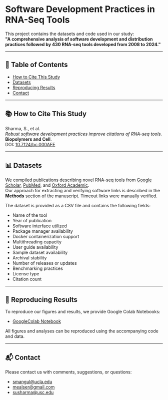 # Software Development Practices in RNA-Seq Tools

This project contains the datasets and code used in our study:  
**"A comprehensive analysis of software development and distribution practices followed by 430 RNA-seq tools developed from 2008 to 2024."**

---

## 📑 Table of Contents
- [How to Cite This Study](##how-to-cite-this-study)
- [Datasets](##datasets)
- [Reproducing Results](##reproducing-results)
- [Contact](#contact)

---

## 📚 How to Cite This Study

Sharma, S., et al.  
*Robust software development practices improve citations of RNA-seq tools.*  
**Biopolymers and Cell**.  
DOI: [10.7124/bc.000AFE](http://dx.doi.org/10.7124/bc.000AFE)

---

## 📊 Datasets

We compiled publications describing novel RNA-seq tools from [Google Scholar](https://scholar.google.com), [PubMed](https://pubmed.ncbi.nlm.nih.gov), and [Oxford Academic](https://academic.oup.com).  
Our approach for extracting and verifying software links is described in the **Methods** section of the manuscript. Timeout links were manually verified.

The dataset is provided as a CSV file and contains the following fields:
- Name of the tool  
- Year of publication  
- Software interface utilized  
- Package manager availability  
- Docker containerization support  
- Multithreading capacity  
- User guide availability  
- Sample dataset availability  
- Archival stability  
- Number of releases or updates  
- Benchmarking practices  
- License type  
- Citation count  

---

## 🧪 Reproducing Results

To reproduce our figures and results, we provide Google Colab Notebooks:

- [GoogleColab Notebook](https://github.com/Mangul-Lab-USC/RNA-seq/blob/master/notebook/RNA_Seq_Project.ipynb)

All figures and analyses can be reproduced using the accompanying code and data.

---

## 📬 Contact

Please contact us with comments, suggestions, or questions:

- smangul@ucla.edu  
- mealser@gmail.com  
- susharma@usc.edu
